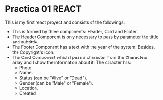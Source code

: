 # Practica 01 REACT

This is my first react proyect and consists of the followings:

- This is formed by three components: Header, Card and Footer.
- The Header Component is only necessary to pass by parameter the tittle and subtittle.
- The Footer Component has a text with the year of the system. Besides, the Copyright's icon.
- The Card Component which I pass a character from the Characters array and I show the information about it. The caracter has:
  - Photo.
  - Name.
  - Status (can be "Alive" or "Dead").
  - Gender (can be "Male" or "Female").
  - Location.
  - Created.
